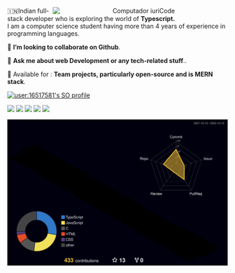 <div align="Center">

<img src="https://raw.githubusercontent.com/MicaelliMedeiros/micaellimedeiros/master/image/computer-illustration.png" min-width="400px" max-width="400px" width="400px" align="right" alt="Computador iuriCode">

<p align="left"> 
🇮🇳Indian full-stack developer who is exploring the world of <strong>Typescript.</strong><br>
I am a computer science student having more than 4 years of experience in programming languages.
</p>

<p align="left">
  👯 <strong>I’m looking to collaborate on Github</strong>.
</p>

<p align="left">
  💬 <strong>Ask me about web Development or any tech-related stuff</strong>..
</p>

<p align="left">
🔵 Available for :
<strong>Team projects, particularly open-source and is MERN stack</strong>.
</p>


<div align="left">

[![user:16517581's SO profile](https://stackoverflow-readme-profile.johannchopin.fr/profile/16517581?theme=monokai&website=true&location=true)](https://github.com/johannchopin/stackoverflow-readme-profile)

</div>

<p align="left">

  <a href="#" alt="Gmail">
  <img src="https://img.shields.io/badge/-Gmail-FF0000?style=flat-square&labelColor=FF0000&logo=gmail&logoColor=white&link=LINK-DO-SEU-EMAIL" /></a>

  <a href="#" alt="Linkedin">
  <img src="https://img.shields.io/badge/-Linkedin-0e76a8?style=flat-square&logo=Linkedin&logoColor=white&link=LINK-DO-SEU-LINKEDIN" /></a>

  <a href="#" alt="WhatsApp">
  <img src="https://img.shields.io/badge/-WhatsApp-25d366?style=flat-square&labelColor=25d366&logo=whatsapp&logoColor=white&link=API-DO-SEU-WHATSAPP"/></a>

  <a href="#" alt="Facebook">
  <img src="https://img.shields.io/badge/-Facebook-3b5998?style=flat-square&labelColor=3b5998&logo=facebook&logoColor=white&link=LINK-DO-SEU-FACEBOOK"/></a>

  <a href="#" alt="Instagram">
  <img src="https://img.shields.io/badge/-Instagram-DF0174?style=flat-square&labelColor=DF0174&logo=instagram&logoColor=white&link=LINK-DO-SEU-INSTAGRAM"/></a>
</p>
</div>

![profile 3d contrib](profile-3d-contrib/profile-night-rainbow.svg)


